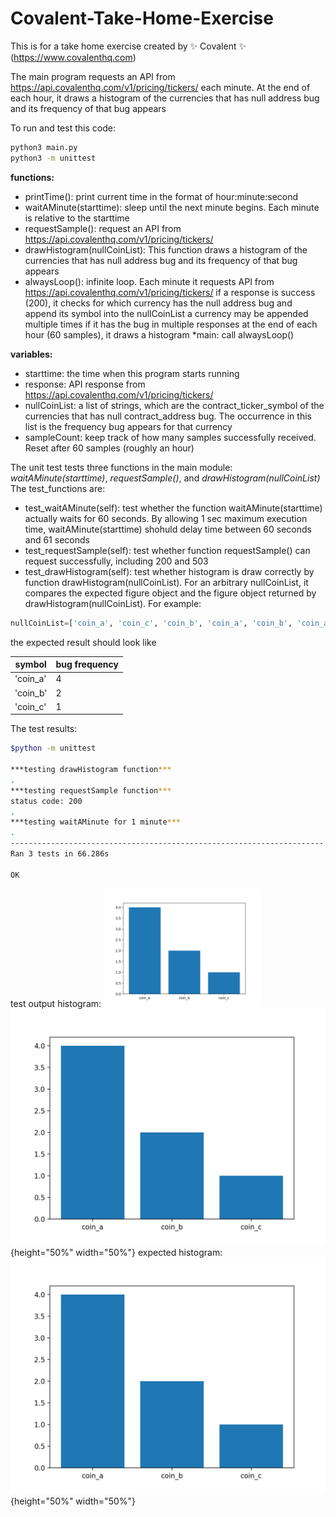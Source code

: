 # Covalent-Take-Home-Exercise
This is for a take home exercise created by :sparkles: Covalent :sparkles: (https://www.covalenthq.com)


The main program requests an API from https://api.covalenthq.com/v1/pricing/tickers/ each minute.
At the end of each hour, it draws a histogram of the currencies that has null address bug and its frequency of that bug appears


To run and test this code:
```bash
python3 main.py
python3 -m unittest
```

**functions:**
* printTime(): print current time in the format of hour:minute:second
* waitAMinute(starttime): sleep until the next minute begins. Each minute is relative to the starttime
* requestSample(): request an API from https://api.covalenthq.com/v1/pricing/tickers/
* drawHistogram(nullCoinList): This function draws a histogram of the currencies that has null address bug and its frequency of that bug appears
* alwaysLoop(): infinite loop. Each minute it requests API from https://api.covalenthq.com/v1/pricing/tickers/ if a response is success (200), it checks for which currency has the null address bug and append its symbol into the nullCoinList a currency may be appended multiple times if it has the bug in multiple responses at the end of each hour (60 samples), it draws a histogram 
*main: call alwaysLoop()
    
**variables:**
* starttime: the time when this program starts running
* response: API response from https://api.covalenthq.com/v1/pricing/tickers/
* nullCoinList: a list of strings, which are the contract_ticker_symbol of the currencies that has null contract_address bug. The occurrence in this list is the frequency bug appears for that currency
* sampleCount: keep track of how many samples successfully received. Reset after 60 samples (roughly an hour)


The unit test tests three functions in the main module: *waitAMinute(starttime)*, *requestSample()*, and *drawHistogram(nullCoinList)*
The test_functions are:
* test_waitAMinute(self): test whether the function waitAMinute(starttime) actually waits for 60 seconds. By allowing 1 sec maximum execution time, waitAMinute(starttime) shohuld delay time between 60 seconds and 61 seconds
* test_requestSample(self): test whether function requestSample() can request successfully, including 200 and 503
* test_drawHistogram(self): test whether histogram is draw correctly by function drawHistogram(nullCoinList). For an arbitrary nullCoinList, it compares the expected figure object and the figure object returned by drawHistogram(nullCoinList). For example: 
```python
nullCoinList=['coin_a', 'coin_c', 'coin_b', 'coin_a', 'coin_b', 'coin_a', 'coin_a']
```
the expected result should look like 

symbol | bug frequency
------------ | -------------
'coin_a' | 4
'coin_b' | 2
'coin_c' | 1

The test results:
```bash
$python -m unittest

***testing drawHistogram function***
.
***testing requestSample function***
status code: 200
.
***testing waitAMinute for 1 minute***
.
----------------------------------------------------------------------
Ran 3 tests in 66.286s

OK

```

test output histogram:
<img src="https://github.com/ZzzzHui/Covalent-Take-Home-Exercise/blob/main/test_output.png" height="50%" width="50%">
![alt text](https://github.com/ZzzzHui/Covalent-Take-Home-Exercise/blob/main/test_output.png "test output histogram"){height="50%" width="50%"}
expected histogram:
![alt text](https://github.com/ZzzzHui/Covalent-Take-Home-Exercise/blob/main/text_expected.png "expected histogram"){height="50%" width="50%"}
